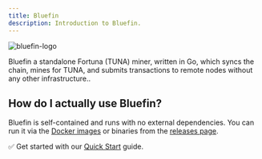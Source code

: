 ```yaml
---
title: Bluefin
description: Introduction to Bluefin.
---
```


![bluefin-logo](/bluefin-logo.png)

Bluefin a standalone Fortuna (TUNA) miner, written in Go, which syncs the chain, mines for TUNA, and submits transactions to remote nodes without any other infrastructure..

## How do I actually use Bluefin?

Bluefin is self-contained and runs with no external dependencies. You can run it via the <a href="https://github.com/blinklabs-io/bluefin/pkgs/container/bluefin" target="_blank">Docker images</a> or binaries from the <a href="https://github.com/blinklabs-io/bluefin/releases" target="_blank">releases page</a>.

✅ Get started with our [Quick Start](../002-quick-start-overview) guide.
